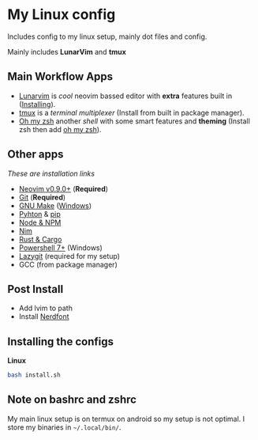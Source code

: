 # My Linux config
Includes config to my linux setup, mainly dot files and config.

Mainly includes **LunarVim** and **tmux**

## Main Workflow Apps
- [Lunarvim](https://lunarvim.org/) is *cool* neovim bassed editor with **extra** features built in ([Installing](https://www.lunarvim.org/docs/installation)).
- [tmux](https://github.com/tmux/tmux) is a *terminal multiplexer* (Install from built in package manager).
- [Oh my zsh](https://ohmyz.sh/) another *shell* with some smart features and **theming** (Install zsh then add [oh my zsh](https://github.com/ohmyzsh/ohmyzsh/wiki#welcome-to-oh-my-zsh)).

## Other apps
*These are installation links*
- [Neovim v0.9.0+](https://github.com/neovim/neovim/wiki/Installing-Neovim) (**Required**)
- [Git](https://cli.github.com/) (**Required**)
- [GNU Make](https://www.gnu.org/software/make/) ([Windows](https://gnuwin32.sourceforge.net/packages/make.htm))
- [Pyhton](https://www.python.org/) & [pip](https://pypi.org/project/pip/)
- [Node & NPM](https://nodejs.org/)
- [Nim](https://nim-lang.org/install.html)
- [Rust & Cargo](https://www.rust-lang.org/tools/install)
- [Powershell 7+](https://learn.microsoft.com/en-us/powershell/scripting/whats-new/migrating-from-windows-powershell-51-to-powershell-7?view=powershell-7.2) (Windows)
- [Lazygit](https://github.com/jesseduffield/lazygit#installation) (required for my setup)
- GCC (from package manager)

## Post Install
- Add lvim to path
- Install [Nerdfont](https://www.nerdfonts.com/)

## Installing the configs
**Linux**
```bash
bash install.sh
```

## Note on bashrc and zshrc
My main linux setup is on termux on android so my setup is not optimal.
I store my binaries in `~/.local/bin/`.  
